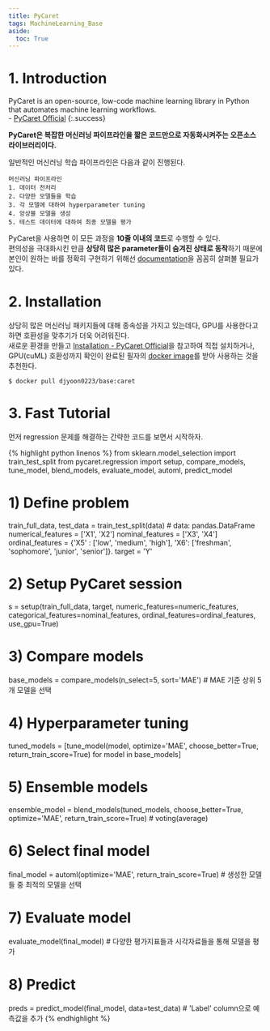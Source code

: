 ```yaml
---
title: PyCaret
tags: MachineLearning_Base
aside:
  toc: True
---
```


<!--more-->

# 1. Introduction
PyCaret is an open-source, low-code machine learning library in Python that automates machine learning workflows. \
\- [PyCaret Official](https://pycaret.org/)
{:.success}

**PyCaret은 복잡한 머신러닝 파이프라인을 짧은 코드만으로 자동화시켜주는 오픈소스 라이브러리이다.**

일반적인 머신러닝 학습 파이프라인은 다음과 같이 진행된다.

```
머신러닝 파이프라인
1. 데이터 전처리
2. 다양한 모델들을 학습
3. 각 모델에 대하여 hyperparameter tuning
4. 앙상블 모델을 생성
5. 테스트 데이터에 대하여 최종 모델을 평가
```

PyCaret을 사용하면 이 모든 과정을 **10줄 이내의 코드**로 수행할 수 있다. \
편의성을 극대화시킨 만큼 **상당히 많은 parameter들이 숨겨진 상태로 동작**하기 때문에 본인이 원하는 바를 정확히 구현하기 위해선 [documentation](https://pycaret.readthedocs.io/en/latest/index.html)을 꼼꼼히 살펴볼 필요가 있다.


# 2. Installation
상당히 많은 머신러닝 패키지들에 대해 종속성을 가지고 있는데다, GPU를 사용한다고 하면 호환성을 맞추기가 더욱 어려워진다. \
새로운 환경을 만들고 [Installation - PyCaret Official](https://pycaret.gitbook.io/docs/get-started/installation)을 참고하여 직접 설치하거나, GPU(cuML) 호환성까지 확인이 완료된 필자의 [docker image](https://hub.docker.com/repository/docker/djyoon0223/base)를 받아 사용하는 것을 추천한다.

```
$ docker pull djyoon0223/base:caret
```


# 3. Fast Tutorial
먼저 regression 문제를 해결하는 간략한 코드를 보면서 시작하자.

{% highlight python linenos %}
from sklearn.model_selection import train_test_split
from pycaret.regression import setup, compare_models, tune_model, blend_models, evaluate_model, automl, predict_model


# 1) Define problem
train_full_data, test_data = train_test_split(data)  # data: pandas.DataFrame
numerical_features = ['X1', 'X2']
nominal_features   = ['X3', 'X4']
ordinal_features   = {'X5' : ['low', 'medium', 'high'], 'X6': ['freshman', 'sophomore', 'junior', 'senior']}.
target             = 'Y'

# 2) Setup PyCaret session
s = setup(train_full_data, target,
          numeric_features=numeric_features,
          categorical_features=nominal_features,
          ordinal_features=ordinal_features,
          use_gpu=True)

# 3) Compare models
base_models = compare_models(n_select=5, sort='MAE')  # MAE 기준 상위 5개 모델을 선택

# 4) Hyperparameter tuning
tuned_models = [tune_model(model, optimize='MAE', choose_better=True, return_train_score=True) for model in base_models]

# 5) Ensemble models
ensemble_model = blend_models(tuned_models, choose_better=True, optimize='MAE', return_train_score=True)  # voting(average)

# 6) Select final model
final_model = automl(optimize='MAE', return_train_score=True)  # 생성한 모델들 중 최적의 모델을 선택

# 7) Evaluate model
evaluate_model(final_model)  # 다양한 평가지표들과 시각자료들을 통해 모델을 평가

# 8) Predict
preds = predict_model(final_model, data=test_data)  # 'Label' column으로 예측값을 추가
{% endhighlight %}

